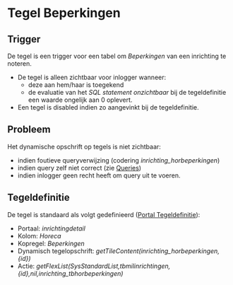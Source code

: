 # Tegel Beperkingen

## Trigger

De tegel is een trigger voor een tabel om *Beperkingen* van een inrichting te noteren.

- De tegel is alleen zichtbaar voor inlogger wanneer:
  - deze aan hem/haar is toegekend
  - de evaluatie van het *SQL statement onzichtbaar* bij de tegeldefinitie een waarde ongelijk aan 0 oplevert.
- Een tegel is disabled indien zo aangevinkt bij de tegeldefinitie.

## Probleem

Het dynamische opschrift op tegels is niet zichtbaar:

- indien foutieve queryverwijzing (codering *inrichting_horbeperkingen*)
- indien query zelf niet correct (zie [Queries](/docs/instellen_inrichten/queries.md))
- indien inlogger geen recht heeft om query uit te voeren.

## Tegeldefinitie

De tegel is standaard als volgt gedefinieerd ([Portal Tegeldefinitie](/docs/instellen_inrichten/portaldefinitie/portal_tegel.md)):

- Portaal: *inrichtingdetail*
- Kolom: *Horeca*
- Kopregel: *Beperkingen*
- Dynamisch tegelopschrift: *getTileContent(inrichting_horbeperkingen,{id})*
- Actie: *getFlexList(SysStandardList,tbmilinrichtingen,{id},nil,inrichting_tbhorbeperkingen)*
